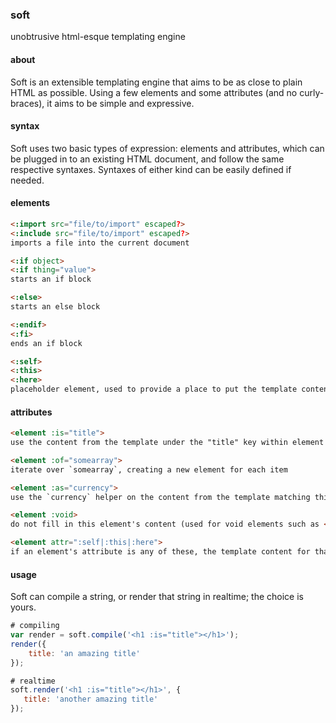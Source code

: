 ### soft
unobtrusive html-esque templating engine


#### about

Soft is an extensible templating engine that aims to be as close to plain HTML as possible. Using a few elements and some attributes (and no curly-braces), it aims to be simple and expressive.

#### syntax

Soft uses two basic types of expression: elements and attributes, which can be plugged in to an existing HTML document, and follow the same respective syntaxes.
Syntaxes of either kind can be easily defined if needed.

#### elements

```html
<:import src="file/to/import" escaped?>
<:include src="file/to/import" escaped?>
imports a file into the current document

<:if object>
<:if thing="value">
starts an if block

<:else>
starts an else block

<:endif>
<:fi>
ends an if block

<:self>
<:this>
<:here>
placeholder element, used to provide a place to put the template content, when there is other content before or after
```


#### attributes

```html
<element :is="title">
use the content from the template under the "title" key within element

<element :of="somearray">
iterate over `somearray`, creating a new element for each item

<element :as="currency">
use the `currency` helper on the content from the template matching this element (used with other attributes)

<element :void>
do not fill in this element's content (used for void elements such as <img> where you only want a `src` attribute to be filled in

<element attr=":self|:this|:here">
if an element's attribute is any of these, the template content for that attribute will replace it.
```


#### usage

Soft can compile a string, or render that string in realtime; the choice is yours.

```js
# compiling
var render = soft.compile('<h1 :is="title"></h1>');
render({
    title: 'an amazing title' 
});

# realtime
soft.render('<h1 :is="title"></h1>', {
   title: 'another amazing title' 
});
```
